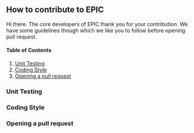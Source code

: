 ## How to contribute to EPIC
Hi there. The core developers of EPIC thank you for your contribution. We have some guidelines though which we like you to follow before opening
pull request.

#### Table of Contents
1. [Unit Testing](#unit-testing)
2. [Coding Style](#coding-style)
2. [Opening a pull request](#pull-request)

### Unit Testing <a name="unit-testing"></a>

### Coding Style <a name="coding-style"></a>

### Opening a pull request <a name="pull-request"></a>
